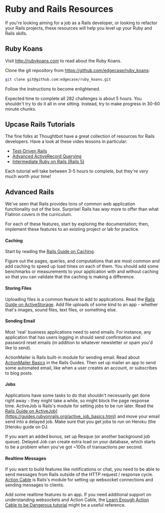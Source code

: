 # Ruby and Rails Resources

If you're looking aiming for a job as a Rails developer, or looking to refactor your Rails projects, these resources will help you level up your Ruby and Rails skills.

## Ruby Koans

Visit <a href="http://rubykoans.com" target="_blank">http://rubykoans.com</a> to read about the Ruby Koans.

Clone the git repository from <a href="https://github.com/edgecase/ruby_koans" target="_blank">https://github.com/edgecase/ruby_koans</a>:

```sh
git clone git@github.com:edgecase/ruby_koans.git
```

Follow the instructions to become enlightened.

Expected time to complete all 282 challenges is about 5 hours. You shouldn't try to do it all in one sitting. Instead, try to make progress in 30-60 minute chunks.

## Upcase Rails Tutorials

The fine folks at Thoughtbot have a great collection of resources for Rails developers. Have a look at these video lessons in particular:

- <a href="https://thoughtbot.com/upcase/test-driven-rails" target="_blank">Test-Driven Rails</a>
- <a href="https://thoughtbot.com/upcase/advanced-activerecord-querying" target="_blank">Advanced ActiveRecord Querying</a>
- <a href="https://thoughtbot.com/upcase/intermediate-ruby-on-rails-five" target="_blank">Intermediate Ruby on Rails (Rails 5)</a>

Each tutorial will take between 3-5 hours to complete, but they're very much worth your time!

## Advanced Rails

We've seen that Rails provides tons of common web application functionality out of the box. Surprise! Rails has _way_ more to offer than what Flatiron covers in the curriculum.

For each of these features, start by exploring the documentation; then, implement these features to an existing project or lab for practice.

#### Caching

Start by reading the <a href="https://guides.rubyonrails.org/caching_with_rails.html" target="_blank">Rails Guide on Caching</a>.

Figure out the pages, queries, and computations that are most common and add caching to speed up load times on each of them. You should add some benchmarks or measurements to your application with and without caching so that you can validate that the caching is making a difference.

#### Storing Files

Uploading files is a common feature to add to applications. Read the <a href="https://guides.rubyonrails.org/active_storage_overview.html" target="_blank">Rails Guide on ActiveStorage</a>. Add file uploads of some kind to an app - whether that's images, sound files, text files, or something else.

#### Sending Email

Most 'real' business applications need to send emails. For instance, any application that has users logging in should send confirmation and password reset emails (in addition to whatever newsletter or spam you'd like to send).

ActionMailer is Rails built-in module for sending email. Read about <a href="https://guides.rubyonrails.org/action_mailer_basics.html" target="_blank">ActionMailer Basics</a> in the Rails Guides. Then set up mailer an app to send some automated email, like when a user creates an account, or subscribes to blog posts.

#### Jobs

Applications have some tasks to do that shouldn't necessarily get done right away - they might take a while, so might block the page response time. ActiveJob is Rails's module for setting jobs to be run later. Read the <a href="https://devcenter.heroku.com/articles/delayed-job) might be helpful" target="_blank">Rails Guide on ActiveJob](https://guides.rubyonrails.org/active_job_basics.html) and move your email send into a delayed job. Make sure that you get jobs to run on Heroku (the [Heroku guide on DJ</a>.

If you want an added bonus, set up Resque (or another background job queue). Delayed Job can create extra load on your database, which starts to be a problem when you've got ~100s of transactions per second.

#### Realtime Messages

If you want to build features like notifications or chat, you need to be able to send messages from Rails outside of the HTTP request / response cycle. <a href="https://guides.rubyonrails.org/action_cable_overview.html" target="_blank">Action Cable</a> is Rails's module for setting up websocket connections and sending messages to clients.

Add some realtime features to an app. If you need additional support on understanding websockets and Action Cable, the <a href="https://www.learnenough.com/action-cable-tutorial" target="_blank">Learn Enough Action Cable to be Dangerous tutorial</a> might be a useful reference.
